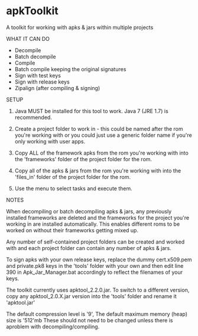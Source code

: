 # apkToolkit

A toolkit for working with apks &amp; jars within multiple projects

WHAT IT CAN DO

  - Decompile
  - Batch decompile
  - Compile 
  - Batch compile keeping the original signatures
  - Sign with test keys
  - Sign with release keys
  - Zipalign (after compiling & signing)

SETUP

1. Java MUST be installed for this tool to work. Java 7 (JRE 1.7) is recommended.

2. Create a project folder to work in - this could be named after the rom you're working
   with or you could just use a generic folder name if you're only working with user apps.

3. Copy ALL of the framework apks from the rom you're working with into the 'frameworks'
   folder of the project folder for the rom.

4. Copy all of the apks & jars from the rom you're working with into the 'files_in' folder 
   of the project folder for the rom.

5. Use the menu to select tasks and execute them.


NOTES

When decompiling or batch decompiling apks & jars, any previously installed frameworks 
are deleted and the frameworks for the project you're working in are installed automatically.
This enables different roms to be worked on without their frameworks getting mixed up.

Any number of self-contained project folders can be created and worked with and each 
project folder can contain any number of apks & jars.

To sign apks with your own release keys, replace the dummy cert.x509.pem and 
private.pk8 keys in the 'tools' folder  with your own and then edit line 390 in 
Apk_Jar_Manager.bat accordingly to reflect the filenames of your keys.

The toolkit currently uses apktool_2.2.0.jar. To switch to a different version, copy any 
apktool_2.0.X.jar version into the 'tools' folder and rename it 'apktool.jar'

The default compression level is '9', The default maximum memory (heap) size is '512'mb 
These should not need to be changed unless there is aproblem with decompiling/compiling.

